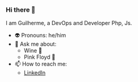 ### Hi there 👋

I am Guilherme, a DevOps and Developer Php, Js.

- :alien: Pronouns: he/him
- 💬 Ask me about:
    - Wine :wine_glass:
    - Pink Floyd :guitar:
- 📫 How to reach me:
    - [LinkedIn](https://www.linkedin.com/in/guilherme-linhares-a47873164/)

<!--
**guilhermelinhares/guilhermelinhares** is a ✨ _special_ ✨ repository because its `README.md` (this file) appears on your GitHub profile.

Here are some ideas to get you started:

- 🔭 I’m currently working on ...
- 🌱 I’m currently learning ...
- 👯 I’m looking to collaborate on ...
- 🤔 I’m looking for help with ...
- 💬 Ask me about ...
- 📫 How to reach me: ...
- 😄 Pronouns: ...
- ⚡ Fun fact: ...
-->
